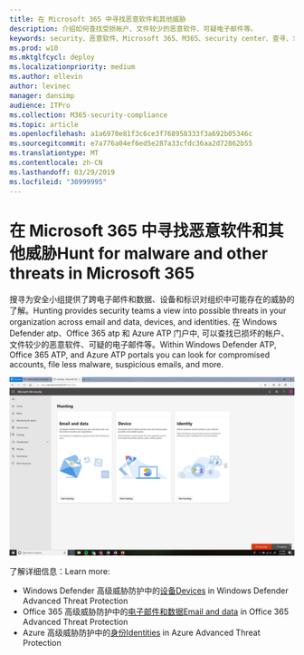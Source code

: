 ```yaml
---
title: 在 Microsoft 365 中寻找恶意软件和其他威胁
description: 介绍如何查找受损帐户、文件较少的恶意软件、可疑电子邮件等。
keywords: security、恶意软件、Microsoft 365、M365、security center、查寻、求职、Windows Defender ATP、Office 365 atp、Azure atp
ms.prod: w10
ms.mktglfcycl: deploy
ms.localizationpriority: medium
ms.author: ellevin
author: levinec
manager: dansimp
audience: ITPro
ms.collection: M365-security-compliance
ms.topic: article
ms.openlocfilehash: a1a6970e81f3c6ce3f768958333f3a692b05346c
ms.sourcegitcommit: e7a776a04ef6ed5e287a33cfdc36aa2d72862b55
ms.translationtype: MT
ms.contentlocale: zh-CN
ms.lasthandoff: 03/29/2019
ms.locfileid: "30999995"
---
```

# <a name="hunt-for-malware-and-other-threats-in-microsoft-365"></a><span data-ttu-id="5c8ad-104">在 Microsoft 365 中寻找恶意软件和其他威胁</span><span class="sxs-lookup"><span data-stu-id="5c8ad-104">Hunt for malware and other threats in Microsoft 365</span></span>


<span data-ttu-id="5c8ad-105">搜寻为安全小组提供了跨电子邮件和数据、设备和标识对组织中可能存在的威胁的了解。</span><span class="sxs-lookup"><span data-stu-id="5c8ad-105">Hunting provides security teams a view into possible threats in your organization across email and data, devices, and identities.</span></span> <span data-ttu-id="5c8ad-106">在 Windows Defender atp、Office 365 atp 和 Azure ATP 门户中, 可以查找已损坏的帐户、文件较少的恶意软件、可疑的电子邮件等。</span><span class="sxs-lookup"><span data-stu-id="5c8ad-106">Within Windows Defender ATP, Office 365 ATP, and Azure ATP portals you can look for compromised accounts, file less malware, suspicious emails, and more.</span></span>

![搜寻页面](./media/security-docs/hunt.png)

<span data-ttu-id="5c8ad-108">了解详细信息：</span><span class="sxs-lookup"><span data-stu-id="5c8ad-108">Learn more:</span></span>

* <span data-ttu-id="5c8ad-109">Windows Defender 高级威胁防护中的[设备](https://docs.microsoft.com/en-us/windows/security/threat-protection/windows-defender-atp/advanced-hunting-windows-defender-advanced-threat-protection)</span><span class="sxs-lookup"><span data-stu-id="5c8ad-109">[Devices](https://docs.microsoft.com/en-us/windows/security/threat-protection/windows-defender-atp/advanced-hunting-windows-defender-advanced-threat-protection) in Windows Defender Advanced Threat Protection</span></span>
* <span data-ttu-id="5c8ad-110">Office 365 高级威胁防护中的[电子邮件和数据](https://docs.microsoft.com/en-us/office365/securitycompliance/office-365-atp)</span><span class="sxs-lookup"><span data-stu-id="5c8ad-110">[Email and data](https://docs.microsoft.com/en-us/office365/securitycompliance/office-365-atp) in Office 365 Advanced Threat Protection</span></span>
* <span data-ttu-id="5c8ad-111">Azure 高级威胁防护中的[身份](https://docs.microsoft.com/en-us/azure-advanced-threat-protection/investigate-a-user)</span><span class="sxs-lookup"><span data-stu-id="5c8ad-111">[Identities](https://docs.microsoft.com/en-us/azure-advanced-threat-protection/investigate-a-user) in Azure Advanced Threat Protection</span></span>
